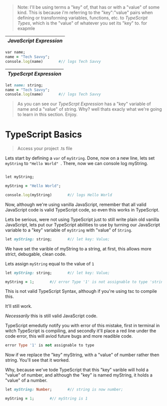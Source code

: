 > Note: I'll be using terms a "key" of, that has or with a "value" of some kind. This is because i'm referring to the "key":"value" pairs when defining or transforming variables, functions, etc. to *TypeScript Types*, which is the "value" of whatever you set its "key" to. for exapmle 

| *JavaScript Expression* |
| --- |
```Ruby 
var name;
name = "Tech Savvy";
console.log(name)       #// logs Tech Savvy
```

| *TypeScrpt Expression* |
| --- |
```Ruby 
let name: string;
name = "Tech Savvy";
console.log(name)       #// logs Tech Savvy
```
> As you can see our *TypeScrpt Expression* has a "key" variable of name and a "value" of string. Why? well thats exacly what we're going to learn in this section. Enjoy.

# TypeScript Basics

> Access your project .ts file

Lets start by defining a ```var``` of ```myString```. Done, now on a new line, lets set ```myString``` to ```"Hello World" ```. 
There, now we can console log myString.

```Ruby

let myString;

myString = "Hello World";

console.log(myString)       #// logs Hello World

```

Now, although we're using vanilla JavaScript, remember that all valid JavaScript code is valid TypeScript code, so even this works in TypeScript.

Lets be serious, were not using TypeScript just to still write plain old vanilla JavaScript, lets put our TypeScript abilities to use by turning our JavaScript variable to a "key" variable of ```myString``` with "value" of ```String```.

```Ruby 
let myString: string;       #// let key: Value;
```

We have set the varible of myString to a string, at first, this allows more strict, debugable, clean code.

Lets assign ```myString``` equal to the value of ```1``` 

```Ruby 
let myString: string;       #// let key: Value;

myString = 1;       #// error Type '1' is not assignable to type 'string';         
```


This is not valid TypeScript Syntax, although if you're using tsc to compile this.

It'll still work.

*Necessarily* this is still valid JavaScript code. 

TypeScript emedutly notify you with error of this mistake, first in terminal in witch TypeScript is compiling, and secondly it'll place a red line under the code error, this will aviod future bugs and more readible code.
```ruby
error Type '1' is not assignable to type
```

Now if we replace the "key" myString, with a "value" of number rather then string. You'll see that it worked.

Why, because we've tode TypeScript that this "key" varible will hold a "value" of number, and although the "key" is named myString, it holds a "value" of a number.
```Ruby 
let myString: Number;       #// string is now number;

myString = 1;       #// myString is 1      
```
